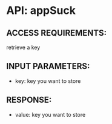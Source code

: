 # API: appSuck


## ACCESS REQUIREMENTS: ##


retrieve a key

## INPUT PARAMETERS: ##
  * key: key you want to store

## RESPONSE: ##
  * value: key you want to store

